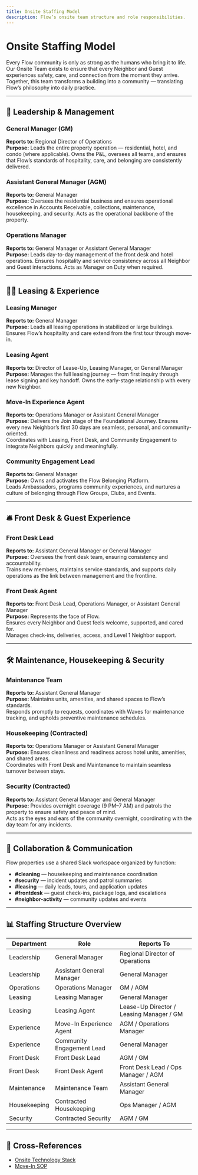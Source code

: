 ```yaml
---
title: Onsite Staffing Model
description: Flow’s onsite team structure and role responsibilities.
---
```


# Onsite Staffing Model

Every Flow community is only as strong as the humans who bring it to life.  
Our Onsite Team exists to ensure that every Neighbor and Guest experiences safety, care, and connection from the moment they arrive.  
Together, this team transforms a building into a community — translating Flow’s philosophy into daily practice.

---

## 🧭 Leadership & Management

### General Manager (GM)
**Reports to:** Regional Director of Operations  
**Purpose:** Leads the entire property operation — residential, hotel, and condo (where applicable). Owns the P&L, oversees all teams, and ensures that Flow’s standards of hospitality, care, and belonging are consistently delivered.

### Assistant General Manager (AGM)
**Reports to:** General Manager  
**Purpose:** Oversees the residential business and ensures operational excellence in Accounts Receivable, collections, maintenance, housekeeping, and security. Acts as the operational backbone of the property.

### Operations Manager
**Reports to:** General Manager or Assistant General Manager  
**Purpose:** Leads day-to-day management of the front desk and hotel operations. Ensures hospitality and service consistency across all Neighbor and Guest interactions. Acts as Manager on Duty when required.

---

## 🧑‍💼 Leasing & Experience

### Leasing Manager
**Reports to:** General Manager  
**Purpose:** Leads all leasing operations in stabilized or large buildings. Ensures Flow’s hospitality and care extend from the first tour through move-in.

### Leasing Agent
**Reports to:** Director of Lease-Up, Leasing Manager, or General Manager  
**Purpose:** Manages the full leasing journey — from first inquiry through lease signing and key handoff. Owns the early-stage relationship with every new Neighbor.

### Move-In Experience Agent
**Reports to:** Operations Manager or Assistant General Manager  
**Purpose:** Delivers the Join stage of the Foundational Journey. Ensures every new Neighbor’s first 30 days are seamless, personal, and community-oriented.  
Coordinates with Leasing, Front Desk, and Community Engagement to integrate Neighbors quickly and meaningfully.

### Community Engagement Lead
**Reports to:** General Manager  
**Purpose:** Owns and activates the Flow Belonging Platform.  
Leads Ambassadors, programs community experiences, and nurtures a culture of belonging through Flow Groups, Clubs, and Events.

---

## 🛎 Front Desk & Guest Experience

### Front Desk Lead
**Reports to:** Assistant General Manager or General Manager  
**Purpose:** Oversees the front desk team, ensuring consistency and accountability.  
Trains new members, maintains service standards, and supports daily operations as the link between management and the frontline.

### Front Desk Agent
**Reports to:** Front Desk Lead, Operations Manager, or Assistant General Manager  
**Purpose:** Represents the face of Flow.  
Ensures every Neighbor and Guest feels welcome, supported, and cared for.  
Manages check-ins, deliveries, access, and Level 1 Neighbor support.

---

## 🛠 Maintenance, Housekeeping & Security

### Maintenance Team
**Reports to:** Assistant General Manager  
**Purpose:** Maintains units, amenities, and shared spaces to Flow’s standards.  
Responds promptly to requests, coordinates with Waves for maintenance tracking, and upholds preventive maintenance schedules.

### Housekeeping (Contracted)
**Reports to:** Operations Manager or Assistant General Manager  
**Purpose:** Ensures cleanliness and readiness across hotel units, amenities, and shared areas.  
Coordinates with Front Desk and Maintenance to maintain seamless turnover between stays.

### Security (Contracted)
**Reports to:** Assistant General Manager and General Manager  
**Purpose:** Provides overnight coverage (9 PM–7 AM) and patrols the property to ensure safety and peace of mind.  
Acts as the eyes and ears of the community overnight, coordinating with the day team for any incidents.

---

## 🧩 Collaboration & Communication

Flow properties use a shared Slack workspace organized by function:
- **#cleaning** — housekeeping and maintenance coordination  
- **#security** — incident updates and patrol summaries  
- **#leasing** — daily leads, tours, and application updates  
- **#frontdesk** — guest check-ins, package logs, and escalations  
- **#neighbor-activity** — community updates and events

---

## 📊 Staffing Structure Overview

| Department | Role | Reports To |
|-------------|------|-------------|
| Leadership | General Manager | Regional Director of Operations |
| Leadership | Assistant General Manager | General Manager |
| Operations | Operations Manager | GM / AGM |
| Leasing | Leasing Manager | General Manager |
| Leasing | Leasing Agent | Lease-Up Director / Leasing Manager / GM |
| Experience | Move-In Experience Agent | AGM / Operations Manager |
| Experience | Community Engagement Lead | General Manager |
| Front Desk | Front Desk Lead | AGM / GM |
| Front Desk | Front Desk Agent | Front Desk Lead / Ops Manager / AGM |
| Maintenance | Maintenance Team | Assistant General Manager |
| Housekeeping | Contracted Housekeeping | Ops Manager / AGM |
| Security | Contracted Security | AGM / GM |

---

## 🔗 Cross-References
- [Onsite Technology Stack](onsite-technology-stack.md)
- [Move-In SOP](../operating-practices/foundational-journey/move-in-sop.md)